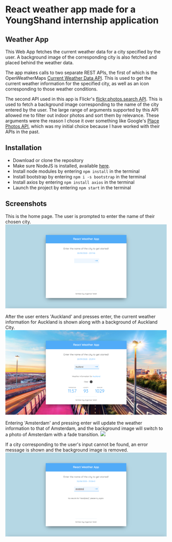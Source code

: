 # React weather app made for a YoungShand internship application

## Weather App
This Web App fetches the current weather data for a city specified by the user. A background image of the corresponding city is also fetched and placed behind the weather data.

The app makes calls to two separate REST APIs, the first of which is the OpenWeatherMaps [Current Weather Data API](https://openweathermap.org/current). This is used to get the current weather information for the specified city, as well as an icon corresponding to those weather conditions. 

The second API used in this app is Flickr's [flickr.photos.search API](https://www.flickr.com/services/api/flickr.photos.search.html). This is used to fetch a background image corresponding to the name of the city entered by the user. The large range of arguments supported by this API allowed me to filter out indoor photos and sort them by relevance. These arguments were the reason I chose it over something like Google's [Place Photos API](https://developers.google.com/places/web-service/photos), which was my initial choice because I have worked with their APIs in the past.

## Installation
* Download or clone the repository
* Make sure NodeJS is installed, available [here](https://nodejs.org/en/).
* Install node modules by entering `npm install` in the terminal
* Install bootstrap by entering `npm i -s bootstrap` in the terminal
* Install axios by entering `npm install axios` in the terminal
* Launch the project by entering `npm start` in the terminal


## Screenshots
This is the home page. The user is prompted to enter the name of their chosen city.
<img src="https://github.com/IngemarWatt/ReactWeatherApp/blob/master/GitHubScreenshots/HomePage.png" width="640">

After the user enters 'Auckland' and presses enter, the current weather information for Auckland is shown along with a background of Auckland City.
<img src="https://github.com/IngemarWatt/ReactWeatherApp/blob/master/GitHubScreenshots/Auckland.png" width="640">

Entering 'Amsterdam' and pressing enter will update the weather information to that of Amsterdam, and the background image will switch to a photo of Amsterdam with a fade transition.
<img src="https://github.com/IngemarWatt/ReactWeatherApp/blob/master/GitHubScreenshots/Amsterdam.png" width="640">

If a city corresponding to the user's input cannot be found, an error message is shown and the background image is removed.
<img src="https://github.com/IngemarWatt/ReactWeatherApp/blob/master/GitHubScreenshots/invalidInput.png" width="640">
